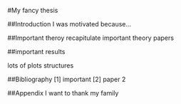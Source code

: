 #My fancy thesis

##Introduction
I was motivated because...

##Important theroy
recapitulate important theory papers

##important results

lots of plots
structures

##Bibliography
[1] important
[2] paper 2

##Appendix
I want to thank my family


